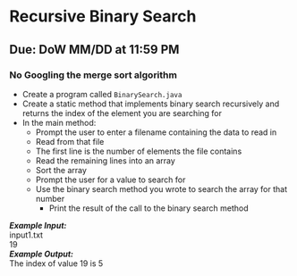 # Recursive Binary Search

## Due: DoW MM/DD at 11:59 PM

### No Googling the merge sort algorithm

- Create a program called `BinarySearch.java`
- Create a static method that implements binary search recursively and returns the index of the element you are searching for
- In the main method:
  - Prompt the user to enter a filename containing the data to read in
  - Read from that file
  - The first line is the number of elements the file contains
  - Read the remaining lines into an array
  - Sort the array
  - Prompt the user for a value to search for
  - Use the binary search method you wrote to search the array for that number
    - Print the result of the call to the binary search method

***Example Input:***\
input1.txt\
19\
***Example Output:***\
The index of value 19 is 5
